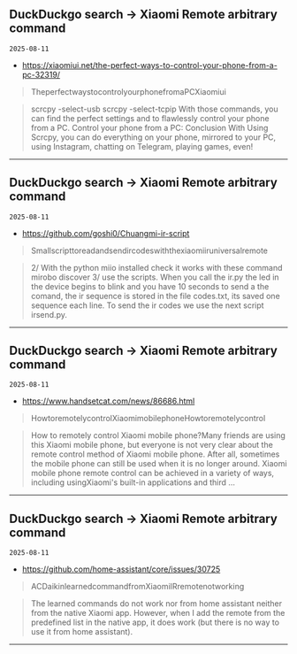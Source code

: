 ## DuckDuckgo search -> Xiaomi Remote arbitrary command
`2025-08-11`

* https://xiaomiui.net/the-perfect-ways-to-control-your-phone-from-a-pc-32319/

<blockquote>
 TheperfectwaystocontrolyourphonefromaPCXiaomiui
</blockquote>
<blockquote>
scrcpy -select-usb scrcpy -select-tcpip With those commands, you can find the perfect settings and to flawlessly control your phone from a PC. Control your phone from a PC: Conclusion With Using Scrcpy, you can do everything on your phone, mirrored to your PC, using Instagram, chatting on Telegram, playing games, even!
</blockquote>

---

## DuckDuckgo search -> Xiaomi Remote arbitrary command
`2025-08-11`

* https://github.com/goshi0/Chuangmi-ir-script

<blockquote>
 Smallscripttoreadandsendircodeswiththexiaomiiruniversalremote
</blockquote>
<blockquote>
2/ With the python miio installed check it works with these command mirobo discover 3/ use the scripts. When you call the ir.py the led in the device begins to blink and you have 10 seconds to send a the comand, the ir sequence is stored in the file codes.txt, its saved one sequence each line. To send the ir codes we use the next script irsend.py.
</blockquote>

---

## DuckDuckgo search -> Xiaomi Remote arbitrary command
`2025-08-11`

* https://www.handsetcat.com/news/86686.html

<blockquote>
 HowtoremotelycontrolXiaomimobilephoneHowtoremotelycontrol
</blockquote>
<blockquote>
How to remotely control Xiaomi mobile phone?Many friends are using this Xiaomi mobile phone, but everyone is not very clear about the remote control method of Xiaomi mobile phone. After all, sometimes the mobile phone can still be used when it is no longer around. Xiaomi mobile phone remote control can be achieved in a variety of ways, including usingXiaomi's built-in applications and third ...
</blockquote>

---

## DuckDuckgo search -> Xiaomi Remote arbitrary command
`2025-08-11`

* https://github.com/home-assistant/core/issues/30725

<blockquote>
 ACDaikinlearnedcommandfromXiaomiIRremotenotworking
</blockquote>
<blockquote>
The learned commands do not work nor from home assistant neither from the native Xiaomi app. However, when I add the remote from the predefined list in the native app, it does work (but there is no way to use it from home assistant).
</blockquote>

---

